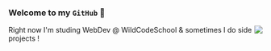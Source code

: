 ### Welcome to my `GitHub` 👋

<img align=right src='https://github.githubassets.com/images/mona-whisper.gif'/>

Right now I'm studing WebDev @ WildCodeSchool & sometimes I do side projects !
